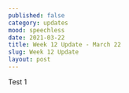```yaml
---
published: false
category: updates
mood: speechless
date: 2021-03-22
title: Week 12 Update - March 22
slug: Week 12 Update
layout: post
---
```

Test 1